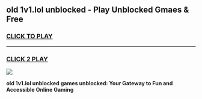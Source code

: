 
## old 1v1.lol unblocked - Play Unblocked Gmaes & Free
<h3>
<a href="https://news.freeplayer.one?title=old_1v1.lol_unblocked&ref=23F">CLICK TO PLAY</a></h3>
<hr>

<h3>
<a href="https://news.freeplayer.one?title=old_1v1.lol_unblocked&ref=23F">CLICK 2 PLAY</a>
  
</h3>

<a href="https://news.freeplayer.one?title=old_1v1.lol_unblocked&ref=23F/"><img src="https://clearcache.store/games.png"></a>


**old 1v1.lol unblocked games unblocked: Your Gateway to Fun and Accessible Online Gaming**
